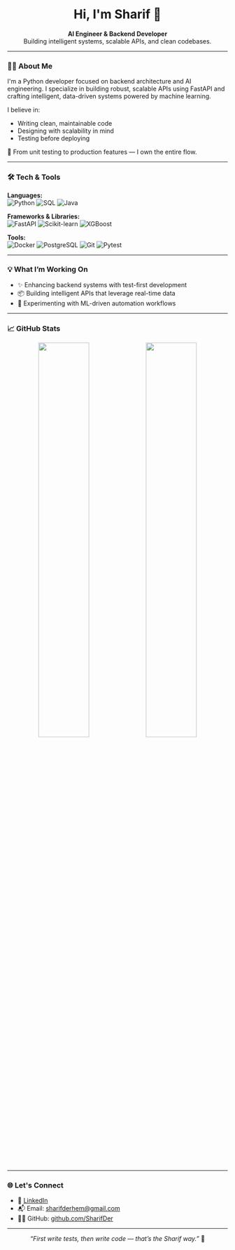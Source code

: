 <h1 align="center">Hi, I'm Sharif 👋</h1>

<p align="center">
  <b>AI Engineer & Backend Developer</b><br>
  Building intelligent systems, scalable APIs, and clean codebases.
</p>

---

### 🧑‍💻 About Me

I'm a Python developer focused on backend architecture and AI engineering. I specialize in building robust, scalable APIs using FastAPI and crafting intelligent, data-driven systems powered by machine learning.

I believe in:
- Writing clean, maintainable code
- Designing with scalability in mind
- Testing before deploying

🚀 From unit testing to production features — I own the entire flow.

---

### 🛠️ Tech & Tools

**Languages:**  
![Python](https://img.shields.io/badge/Python-3670A0?style=for-the-badge&logo=python&logoColor=white)
![SQL](https://img.shields.io/badge/SQL-4479A1?style=for-the-badge&logo=mysql&logoColor=white)
![Java](https://img.shields.io/badge/Java-ED8B00?style=for-the-badge&logo=java&logoColor=white)

**Frameworks & Libraries:**  
![FastAPI](https://img.shields.io/badge/FastAPI-005571?style=for-the-badge&logo=fastapi)
![Scikit-learn](https://img.shields.io/badge/Scikit--Learn-F7931E?style=for-the-badge&logo=scikit-learn&logoColor=white)
![XGBoost](https://img.shields.io/badge/XGBoost-EB5F07?style=for-the-badge)

**Tools:**  
![Docker](https://img.shields.io/badge/Docker-2496ED?style=for-the-badge&logo=docker&logoColor=white)
![PostgreSQL](https://img.shields.io/badge/PostgreSQL-336791?style=for-the-badge&logo=postgresql&logoColor=white)
![Git](https://img.shields.io/badge/Git-F05032?style=for-the-badge&logo=git&logoColor=white)
![Pytest](https://img.shields.io/badge/Pytest-3776AB?style=for-the-badge&logo=python&logoColor=white)

---

### 💡 What I’m Working On

- ✨ Enhancing backend systems with test-first development
- 📦 Building intelligent APIs that leverage real-time data
- 🧠 Experimenting with ML-driven automation workflows

---

### 📈 GitHub Stats

<p align="center">
  <img src="https://github-readme-stats.vercel.app/api?username=SharifDer&show_icons=true&theme=github_dark&hide_border=true" width="48%" />
  <img src="https://github-readme-streak-stats.herokuapp.com/?user=SharifDer&theme=github_dark&hide_border=true" width="48%" />
</p>

---

### 🌐 Let's Connect

- 🔗 [LinkedIn](https://www.linkedin.com/in/sharif-derhem-22717032b/)
- 📬 Email: sharifderhem@gmail.com
- 🧑‍💻 GitHub: [github.com/SharifDer](https://github.com/SharifDer)

---

<p align="center">
  <i>“First write tests, then write code — that’s the Sharif way.”</i> 🚀
</p>
